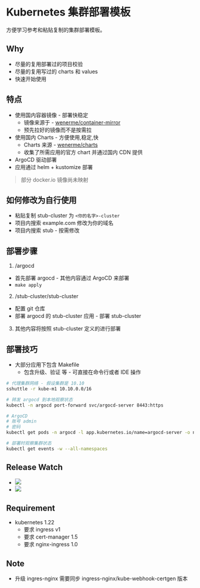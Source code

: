 # Kubernetes 集群部署模板

方便学习参考和粘贴复制的集群部署模板。

## Why

* 尽量的复用部署过的项目校验
* 尽量的复用写过的 charts 和 values
* 快速开始使用

## 特点

* 使用国内容器镜像 - 部署快稳定
  * 镜像来源于 - [wenerme/container-mirror](https://github.com/wenerme/container-mirror)
  * 预先拉好的镜像而不是按需拉
* 使用国内 Charts - 方便使用,稳定,快
  * Charts 来源 - [wenerme/charts](https://github.com/wenerme/charts)
  * 收集了所需应用的官方 chart 并通过国内 CDN 提供
* ArgoCD 驱动部署
* 应用通过 helm + kustomize 部署

> 部分 docker.io 镜像尚未映射

## 如何修改为自行使用

* 粘贴复制 stub-cluster 为 `<你的名字>-cluster`
* 项目内搜索 example.com 修改为你的域名
* 项目内搜索 stub - 按需修改

## 部署步骤

1. /argocd

* 首先部署 argocd - 其他内容通过 ArgoCD 来部署
* `make apply`

2. /stub-cluster/stub-cluster

* 配置 git 仓库
* 部署 argocd 的 stub-cluster 应用 - 部署 stub-cluster

3. 其他内容将按照 stub-cluster 定义的进行部署

## 部署技巧

* 大部分应用下包含 Makefile
  * 包含升级、验证 等 - 可直接在命令行或者 IDE 操作

```bash
# 代理集群网络 - 假设集群是 10.10
sshuttle -r kube-m1 10.10.0.0/16

# 转发 argocd 到本地观察状态
kubectl -n argocd port-forward svc/argocd-server 8443:https

# ArgoCD
# 账号 admin
# 密码
kubectl get pods -n argocd -l app.kubernetes.io/name=argocd-server -o name | cut -d'/' -f 2 | pbcopy

# 部署时观察集群状态
kubectl get events -w --all-namespaces
```

## Release Watch

- ![](https://img.shields.io/github/v/release/keycloak/keycloak?label=Keycloak)
- ![](https://img.shields.io/github/v/release/oauth2-proxy/oauth2-proxy?label=oauth2-proxy)

## Requirement

- kubernetes 1.22
  - 要求 ingress v1
  - 要求 cert-manager 1.5
  - 要求 nginx-ingress 1.0

## Note

- 升级 ingres-nginx 需要同步 ingress-nginx/kube-webhook-certgen 版本
